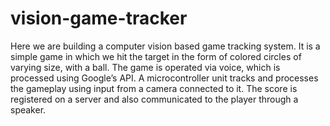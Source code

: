 # vision-game-tracker
Here we are building a computer vision based game tracking system. It is a simple game in which we hit the target in the form of colored circles of varying size, with a ball. The game is operated via voice, which is processed using Google’s API. A microcontroller unit tracks and processes the gameplay using input from a camera connected to it. The score is registered on a server and also communicated to the player through a speaker.
